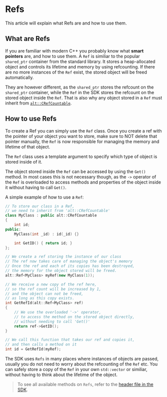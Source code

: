 # Refs

This article will explain what Refs are and how to use them.

## What are Refs

If you are familiar with modern C++ you probably know what **smart pointers** are, and how to use them.
A `Ref` is similiar to the popular `shared_ptr` container from the standard library. 
It stores a heap-allocated object and controls its lifetime and memory by using refcounting. 
If there are no more instances of the `Ref` exist, the stored object will be freed automatically. 

They are however different, as the `shared_ptr` stores the refcount on the `shared_ptr` container, while the
`Ref` in the SDK stores the refcount on the stored object inside the `Ref`. That is also why any object stored in a `Ref` must
inherit from [`alt::CRefCountable`](https://github.com/altmp/cpp-sdk/blob/master/CRefCountable.h).

## How to use Refs

To create a Ref you can simply use the `Ref` class. Once you create a ref with the pointer of your object you want to store,
make sure to NOT delete that pointer manually, the `Ref` is now responsible for managing the memory and lifetime of that object.

The `Ref` class uses a template argument to specify which type of object is stored inside of it.

The object stored inside the `Ref` can be accessed by using the `Get()` method. In most cases this is not necessary though,
as the `->` operator of the `Ref` is overloaded to access methods and properties of the object inside it without having to call `Get()`.

A simple example of how to use a `Ref`:
```c++
// To store our class in a Ref,
// we need to inherit from 'alt::CRefCountable'
class MyClass : public alt::CRefCountable
{
    int id;
public:
    MyClass(int _id) : id(_id) {}

    int GetID() { return id; }
};

// We create a ref storing the instance of our class
// The ref now takes care of managing the object's memory
// Once the ref and each of its copies has been destroyed,
// the memory for the object stored will be freed.
alt::Ref<MyClass> myRef(new MyClass(1));
```
```c++
// We receive a new copy of the ref here,
// so the ref count will be increased by 1,
// and the object can not be freed,
// as long as this copy exists.
int GetRefId(alt::Ref<MyClass> ref)
{
    // We use the overloaded '->' operator, 
    // to access the method on the stored object directly,
    // without needing to call 'Get()'
    return ref->GetID();
}

// We call this function that takes our ref and copies it,
// and then calls a method on it
int id = GetRefId(myRef);
```

The SDK uses `Refs` in many places where instances of objects are passed, usually you do not need to worry about the refcounting of the `Ref` etc.
You can safely store a copy of the `Ref` in your own `std::vector` or similiar, without having to think about the lifetime of the object.

> To see all available methods on `Refs`, refer to the [header file in the SDK](https://github.com/altmp/cpp-sdk/blob/master/Ref.h).
